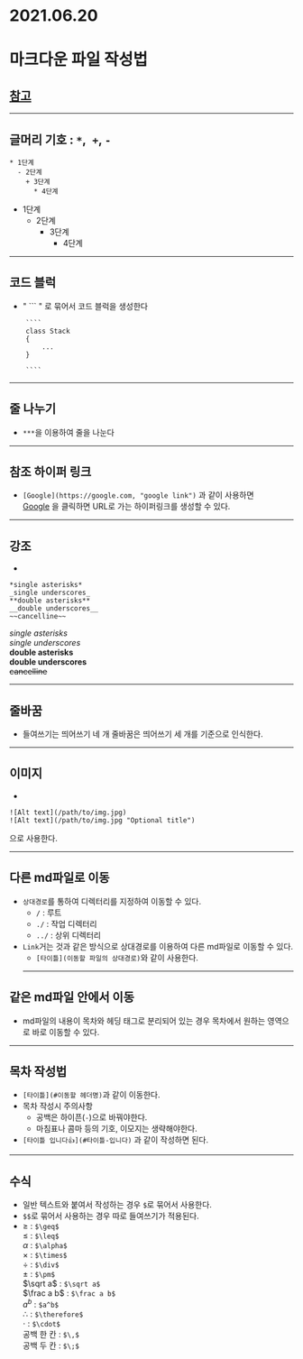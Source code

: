 #  2021.06.20 
# 마크다운 파일 작성법
## [참고](https://gist.github.com/ihoneymon/652be052a0727ad59601, "refernece")
***
## 글머리 기호 : `*`,` +`, `-` 
```
* 1단계
  - 2단계
    + 3단계
      * 4단계
```
* 1단계
  - 2단계
    + 3단계
      * 4단계
***
## 코드 블럭
* " ``` " 로 묶어서 코드 블럭을 생성한다
```
    ````
    class Stack 
    {
        ...
    }

    ````
```
***
## 줄 나누기
* `***`을 이용하여 줄을 나눈다
***
## 참조 하이퍼 링크
* `[Google](https://google.com, "google link")` 과 같이 사용하면   
[Google](https://google.com, "google link") 을 클릭하면 URL로 가는 하이퍼링크를 생성할 수 있다.
***
## 강조
* 
```
*single asterisks*
_single underscores_
**double asterisks**
__double underscores__
~~cancelline~~
```
*single asterisks*   
_single underscores_   
**double asterisks**   
__double underscores__   
~~cancelline~~   
***
## 줄바꿈
* 들여쓰기는 띄어쓰기 네 개 줄바꿈은 띄어쓰기 세 개를 기준으로 인식한다.
***
## 이미지
* 
```
![Alt text](/path/to/img.jpg)
![Alt text](/path/to/img.jpg "Optional title")
``` 
으로 사용한다. 
***
## 다른 md파일로 이동
* `상대경로`를 통하여 디렉터리를 지정하여 이동할 수 있다.
  - `/` : 루트   
  - `./` : 작업 디렉터리
  - `../` : 상위 디렉터리    
* `Link`거는 것과 같은 방식으로 상대경로를 이용하여 다른 md파일로 이동할 수 있다. 
  - `[타이틀](이동할 파일의 상대경로)`와 같이 사용한다.
  ***
## 같은 md파일 안에서 이동
* md파일의 내용이 목차와 헤딩 태그로 분리되어 있는 경우 목차에서 원하는 영역으로 바로 이동할 수 있다.
***
## 목차 작성법
* `[타이틀](#이동할 헤더명)`과 같이 이동한다.
* 목차 작성시 주의사항
  - 공백은 하이픈(`-`)으로 바꿔야한다.
  - 마침표나 콤마 등의 기호, 이모지는 생략해야한다.    
* `[타이틀 입니다👍](#타이틀-입니다)` 과 같이 작성하면 된다.
***
## 수식
* 일반 텍스트와 붙여서 작성하는 경우 `$`로 묶어서 사용한다.
* `$$`로 묶어서 사용하는 경우 따로 들여쓰기가 적용된다.
* $\geq$ : `$\geq$`   
 $\leq$ : `$\leq$`   
 $\alpha$ : `$\alpha$`   
 $\times$ : `$\times$`   
 $\div$ : `$\div$`   
 $\pm$ : `$\pm$`   
 $\sqrt a$ : `$\sqrt a$`   
 $\frac a b$ : `$\frac a b$`   
 $a^b$ : `$a^b$`   
 $\therefore$ : `$\therefore$`   
 $\cdot$ : `$\cdot$`   
 공백 한 칸 : `$\,$`   
 공백 두 칸 : `$\;$`   


